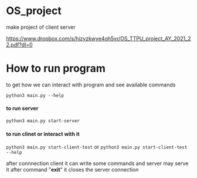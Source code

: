 # OS_project
make project of client server 

https://www.dropbox.com/s/hjzyzkwye4oh5vr/OS_TTPU_project_AY_2021_22.pdf?dl=0
# How to run program
to get how we can interact with program and see available commands

`python3 main.py --help`

#### to run server

`python3 main.py start-server`

#### to run clinet or interact with it

`python3 main.py start-client-test`
or 
`python3 main.py start-client-test --help`

after connnection client it can write some commands and server may serve it after command "**exit**" it closes the server connection

